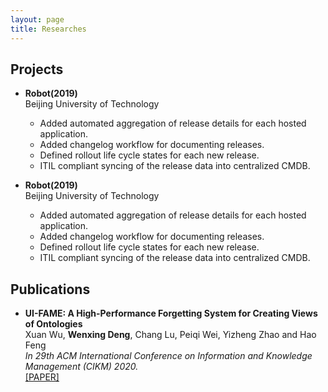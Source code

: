 ```yaml
---
layout: page
title: Researches
---
```

## <i class="fa fa-cubes" aria-hidden="true"></i> Projects  

* **Robot(2019)**  
  Beijing University of Technology

  - Added automated aggregation of release details for each hosted application.
  - Added changelog workflow for documenting releases.
  - Defined rollout life cycle states for each new release.
  - ITIL compliant syncing of the release data into centralized CMDB. 

* **Robot(2019)**  
  Beijing University of Technology

  - Added automated aggregation of release details for each hosted application.
  - Added changelog workflow for documenting releases.
  - Defined rollout life cycle states for each new release.
  - ITIL compliant syncing of the release data into centralized CMDB.   
  
## <i class="fa fa-align-left" aria-hidden="true"></i> Publications  

* **UI-FAME: A High-Performance Forgetting System for Creating Views of Ontologies**  
  Xuan Wu, **Wenxing Deng**, Chang Lu, Peiqi Wei, Yizheng Zhao and Hao Feng  
  _In 29th ACM International Conference on Information and Knowledge Management (CIKM) 2020._    
  [[PAPER]](/pub/CIKM_2020_paper_2000.pdf)
  


